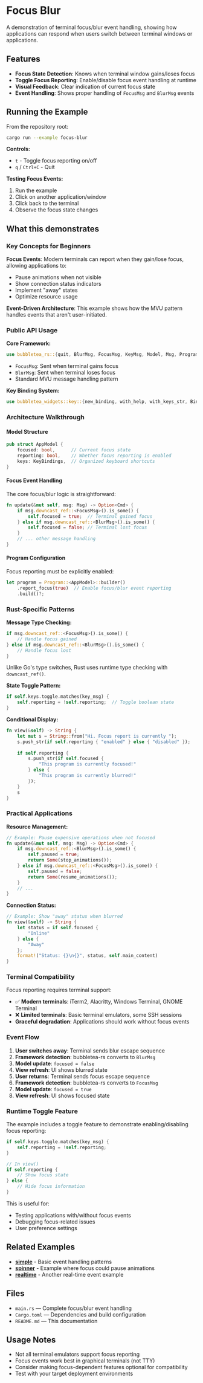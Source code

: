 # Focus Blur

A demonstration of terminal focus/blur event handling, showing how applications can respond when users switch between terminal windows or applications.

## Features

- **Focus State Detection**: Knows when terminal window gains/loses focus
- **Toggle Focus Reporting**: Enable/disable focus event handling at runtime  
- **Visual Feedback**: Clear indication of current focus state
- **Event Handling**: Shows proper handling of `FocusMsg` and `BlurMsg` events

## Running the Example

From the repository root:

```bash
cargo run --example focus-blur
```

**Controls:**
- `t` - Toggle focus reporting on/off
- `q` / `Ctrl+C` - Quit

**Testing Focus Events:**
1. Run the example
2. Click on another application/window
3. Click back to the terminal
4. Observe the focus state changes

## What this demonstrates

### Key Concepts for Beginners

**Focus Events**: Modern terminals can report when they gain/lose focus, allowing applications to:
- Pause animations when not visible
- Show connection status indicators
- Implement "away" states
- Optimize resource usage

**Event-Driven Architecture**: This example shows how the MVU pattern handles events that aren't user-initiated.

### Public API Usage

**Core Framework:**
```rust
use bubbletea_rs::{quit, BlurMsg, FocusMsg, KeyMsg, Model, Msg, Program};
```

- `FocusMsg`: Sent when terminal gains focus
- `BlurMsg`: Sent when terminal loses focus  
- Standard MVU message handling pattern

**Key Binding System:**
```rust
use bubbletea_widgets::key::{new_binding, with_help, with_keys_str, Binding};
```

### Architecture Walkthrough

#### Model Structure
```rust
pub struct AppModel {
    focused: bool,      // Current focus state
    reporting: bool,    // Whether focus reporting is enabled
    keys: KeyBindings,  // Organized keyboard shortcuts
}
```

#### Focus Event Handling

The core focus/blur logic is straightforward:

```rust
fn update(&mut self, msg: Msg) -> Option<Cmd> {
    if msg.downcast_ref::<FocusMsg>().is_some() {
        self.focused = true;  // Terminal gained focus
    } else if msg.downcast_ref::<BlurMsg>().is_some() {
        self.focused = false; // Terminal lost focus
    }
    // ... other message handling
}
```

#### Program Configuration

Focus reporting must be explicitly enabled:

```rust
let program = Program::<AppModel>::builder()
    .report_focus(true)  // Enable focus/blur event reporting
    .build()?;
```

### Rust-Specific Patterns

**Message Type Checking:**
```rust
if msg.downcast_ref::<FocusMsg>().is_some() {
    // Handle focus gained
} else if msg.downcast_ref::<BlurMsg>().is_some() {
    // Handle focus lost
}
```

Unlike Go's type switches, Rust uses runtime type checking with `downcast_ref()`.

**State Toggle Pattern:**
```rust
if self.keys.toggle.matches(key_msg) {
    self.reporting = !self.reporting;  // Toggle boolean state
}
```

**Conditional Display:**
```rust
fn view(&self) -> String {
    let mut s = String::from("Hi. Focus report is currently ");
    s.push_str(if self.reporting { "enabled" } else { "disabled" });
    
    if self.reporting {
        s.push_str(if self.focused { 
            "This program is currently focused!" 
        } else { 
            "This program is currently blurred!" 
        });
    }
    s
}
```

### Practical Applications

**Resource Management:**
```rust
// Example: Pause expensive operations when not focused
fn update(&mut self, msg: Msg) -> Option<Cmd> {
    if msg.downcast_ref::<BlurMsg>().is_some() {
        self.paused = true;
        return Some(stop_animations());
    } else if msg.downcast_ref::<FocusMsg>().is_some() {
        self.paused = false;
        return Some(resume_animations());
    }
    // ...
}
```

**Connection Status:**
```rust
// Example: Show "away" status when blurred
fn view(&self) -> String {
    let status = if self.focused {
        "Online"
    } else {
        "Away"
    };
    format!("Status: {}\n{}", status, self.main_content)
}
```

### Terminal Compatibility

Focus reporting requires terminal support:
- ✅ **Modern terminals**: iTerm2, Alacritty, Windows Terminal, GNOME Terminal
- ❌ **Limited terminals**: Basic terminal emulators, some SSH sessions
- **Graceful degradation**: Applications should work without focus events

### Event Flow

1. **User switches away**: Terminal sends blur escape sequence
2. **Framework detection**: bubbletea-rs converts to `BlurMsg`  
3. **Model update**: `focused = false`
4. **View refresh**: UI shows blurred state
5. **User returns**: Terminal sends focus escape sequence
6. **Framework detection**: bubbletea-rs converts to `FocusMsg`
7. **Model update**: `focused = true`
8. **View refresh**: UI shows focused state

### Runtime Toggle Feature

The example includes a toggle feature to demonstrate enabling/disabling focus reporting:

```rust
if self.keys.toggle.matches(key_msg) {
    self.reporting = !self.reporting;
}

// In view()
if self.reporting {
    // Show focus state
} else {
    // Hide focus information
}
```

This is useful for:
- Testing applications with/without focus events
- Debugging focus-related issues
- User preference settings

## Related Examples

- **[simple](../simple/)** - Basic event handling patterns
- **[spinner](../spinner/)** - Example where focus could pause animations
- **[realtime](../realtime/)** - Another real-time event example

## Files

- `main.rs` — Complete focus/blur event handling
- `Cargo.toml` — Dependencies and build configuration
- `README.md` — This documentation

## Usage Notes

- Not all terminal emulators support focus reporting
- Focus events work best in graphical terminals (not TTY)
- Consider making focus-dependent features optional for compatibility
- Test with your target deployment environments